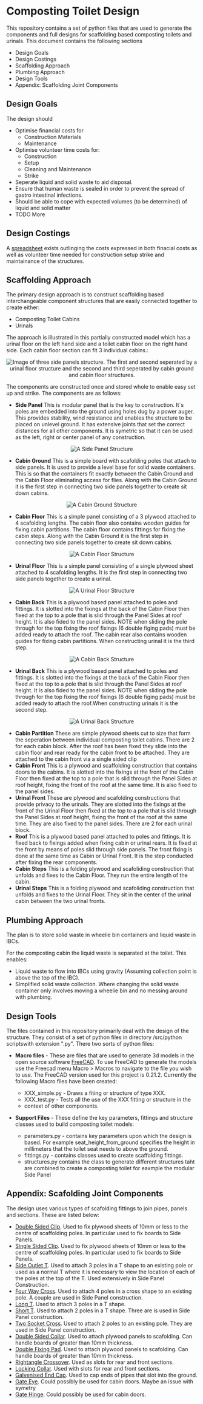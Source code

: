 # Composting Toilet Design

This repository contains a set of python files that are used to generate the components and full designs for scaffolding based composting toilets and urinals. This document contains the following sections 

- Design Goals
- Design Costings
- Scaffolding Approach
- Plumbing Approach
- Design Tools
- Appendix: Scaffolding Joint Components

## Design Goals

The design should

- Optimise financial costs for
    - Construction Materials
    - Maintenance
- Optimise volunteer time costs for:
    - Construction
    - Setup
    - Cleaning and Maintenance
    - Strike
- Seperate liquid and solid waste to aid disposal. 
- Ensure that human waste is sealed in order to prevent the spread of gastro intestinal infections.
- Should be able to cope with expected volumes (to be determined) of liquid and solid matter
- TODO More

## Design Costings

A [spreadsheet](https://docs.google.com/spreadsheets/d/10gVWtJp33p0cb3BE8hLPdwHnwx7mQESiJH0xtRfMGkw/edit?usp=sharing) exists outlinging the costs expressed in both finacial costs as well as volunteer time needed for construction setup strike and maintainance of the structures.

## Scaffolding Approach

The primary design approach is to construct scaffolding based interchangeable component structures that are easily connected together to create either:

- Composting Toilet Cabins
- Urinals

The approach is illustrated in this partially constructed model which has a urinal floor on the left hand side and a toilet cabin floor on the right hand side. Each cabin floor section can fit 3 individual cabins.:

<p align="center">
    <img src="images/modular_design.png" alt="Image of three side panels structure. The first and second seperated by a urinal floor structure and the second and third seperated by cabin ground and cabin floor structures.">
</p>

The components are constructed once and stored whole to enable easy set up and strike. The components are as follows:

- **Side Panel** This is modular panel that is the key to construction. It´s poles are embedded into the ground using holes dug by a power auger. This provides stability, wind resistance and enables the structure to be placed on unlevel ground. It has extensive joints that set the correct distances for all other components. It is symetric so that it can be used as the left, right or center panel of any construction.

<p align="center">
    <img src="images/side_panel.png" alt="A Side Panel Structure">
</p>

- **Cabin Ground** This is a simple board with scafolding poles that attach to side panels. It is used to provide a level base for solid waste containers. This is so that the containers fit exactly between the Cabin Ground and the Cabin Floor eliminating access for flies. Along with the Cabin Ground it is the first step in connecting two side panels together to create sit down cabins.

<p align="center">
    <img src="images/cabin_ground.png" alt="A Cabin Ground Structure">
</p>

- **Cabin Floor** This is a simple panel consisting of a 3 plywood attached to 4 scafolding lengths. The cabin floor also contains wooden guides for fixing cabin partitions. The cabin floor contains fittings for fixing the cabin steps. Along with the Cabin Ground it is the first step in connecting two side panels together to create sit down cabins.

<p align="center">
    <img src="images/cabin_floor.png" alt="A Cabin Floor Structure">
</p>

- **Urinal Floor** This is a simple panel consisting of a single plywood sheet attached to 4 scafolding lengths. It is the first step in connecting two side panels together to create a urinal.

<p align="center">
    <img src="images/urinal_floor.png" alt="A Urinal Floor Structure">
</p>

- **Cabin Back** This is a plywood based panel attached to poles and fittings. It is slotted into the fixings at the back of the Cabin Floor then fixed at the top to a pole that is slid through the Panel Sides at roof height. It is also fided to the panel sides. NOTE when sliding the pole through for the top fixing the roof fixings (6 double figing pads) must be added ready to attach the roof. The cabin rear also contains wooden guides for fixing cabin partitions. When constructing urinal it is the third step.

<p align="center">
    <img src="images/cabin_back.png" alt="A Cabin Back Structure">
</p>

- **Urinal Back** This is a plywood based panel attached to poles and fittings. It is slotted into the fixings at the back of the Cabin Floor then fixed at the top to a pole that is slid through the Panel Sides at roof height. It is also fided to the panel sides. NOTE when sliding the pole through for the top fixing the roof fixings (6 double figing pads) must be added ready to attach the roof.When constructing urinals it is the second step.

<p align="center">
    <img src="images/urinal_back.png" alt="A Urinal Back Structure">
</p>

- **Cabin Partition** These are simple plywood sheets cut to size that form the seperation between individual composting toilet cabins. There are 2 for each cabin block. After the roof has been fixed they slide into the cabin floor and rear ready for the cabin front to be attached. They are attached to the cabin front via a single sided clip 
- **Cabin Front** This is a plywood and scaffolding construction that contains doors to the cabins. It is slotted into the fixings at the front of the Cabin Floor then fixed at the top to a pole that is slid through the Panel Sides at roof height, fixing the front of the roof at the same time. It is also fixed to the panel sides.
- **Urinal Front** These are plywood and scafolding constructions that provide privacy to the urinals. They are slotted into the fixings at the front of the Urinal Floor then fixed at the top to a pole that is slid through the Panel Sides at roof height, fixing the front of the roof at the same time. They are also fixed to the panel sides. There are 2 for each urinal block.
- **Roof** This is a plywood based panel attached to poles and fittings. It is fixed back to fixings added when fixing cabin or urinal rears. It is fixed at the front by means of poles slid through side panels. The front fixing is done at the same time as Cabin or Urinal Front. It is the step conducted after fixing the rear components.
- **Cabin Steps** This is a folding plywood and scafoliding construction that unfolds and fixes to the Cabin Floor. They run the entire length of the cabin.
- **Urinal Steps** This is a folding plywood and scafoliding construction that unfolds and fixes to the Urinal Floor. They sit in the center of the urinal cabin between the two urinal fronts.

## Plumbing Approach

The plan is to store solid waste in wheelie bin containers and liquid waste in IBCs.

For the composting cabin the liquid waste is separated at the toilet. This enables:

- Liquid waste to flow into IBCs using gravity (Assuming collection point is above the top of the IBC).
- Simplified solid waste collection. Where changing the solid waste container only involves moving a wheelie bin and no messing around with plumbing.

## Design Tools

The files contained in this repository primarily deal with the design of the
structure. They consist of a set of python files in directory /src/python
scriptswith extension ".py". There two sorts of python files:

- **Macro files** - These are files that are used to generate 3d models in the
open source software [FreeCAD](https://www.freecad.org/). To use FreeCAD to
generate the models use the Freecad menu Macro > Macros to navigate to the
file you wish to use. The FreeCAD version used for this project is 0.21.2.
Currently the following Macro files have been created:

    - XXX_simple.py - Draws a fiting or structure of type XXX.
    - XXX_test.py - Tests all the use of the XXX fitting or structure in the
    - context of other components.

- **Support Files** - These define the key parameters, fittings and structure classes used to build composting toilet models:
 
    - parameters.py - contains key parameters upon which the design is based.
    For example seat_height_from_ground specifies the height in millimeters
    that the toilet seat needs to above the ground.
    - fittings.py - contains classes used to create scaffolding fittings.
    - structures.py contains the class to generate different structures taht are combined to create a composting toilet for eaxmple the modular Side Panel


## Appendix: Scafolding Joint Components

The design uses various types of scafolding fittings to join pipes, panels and sections. 
These are listed below:

- [Double Sided Clip](https://pipedreamfittings.com/product/double-sided-mesh-panel-clip-48mm/). Used to fix plywood sheets of 10mm or less to the centre of scaffolding poles. In particular used to fix boards to Side Panels.
- [Single Sided Clip](https://pipedreamfittings.com/product/single-sided-mesh-panel-clip-48mm/). Used to fix plywood sheets of 10mm or less to the centre of scaffolding poles. In particular used to fix boards to Side Panels.
- [Side Outlet T](https://pipedreamfittings.com/product/side-outlet-tee-42mm-c42/). Used to attach 3 poles in a T shape to an existing pole or used as a normal T where it is necessary to view the location of each of the poles at the top of the T. Used extensively in Side Panel Construction.
- [Four Way Cross](https://pipedreamfittings.com/product/4-way-cross-with-central-tube-48mm-d48/). Used to attach 4 poles in a cross shape to an existing pole. A couple are used in Side Panel construction.
- [Long T](https://pipedreamfittings.com/product/long-tee-48mm-key-clamp-fitting/). Used to attach 3 poles in a T shape.
- [Short T](https://pipedreamfittings.com/product/short-tee-48mm-key-clamp-fitting/). Used to attach 2 poles in a T shape. Three are is used in Side Panel construction.
- [Two Socket Cross](https://pipedreamfittings.com/product/two-socket-cross-48mm-key-clamp-fitting/). Used to attach 2 poles to an existing pole. They are used in Side Panel construction.
- [Double Sided Collar](https://pipedreamfittings.com/product/double-sided-collar-plate-90-48mm-d48-2/). Used to attach plywood panels to scafolding. Can handle boards of greater than 10mm thickness.
- [Double Fixing Pad](https://pipedreamfittings.com/product/double-fixing-pad-48mm-d48/). Used to attach plywood panels to scafolding. Can handle boards of greater than 10mm thickness.
- [Rightangle Crossover](https://pipedreamfittings.com/product/90-crossover-48mm-d48/). Used as slots for rear and front sections.
- [Locking Collar](https://pipedreamfittings.com/product/locking-collar-48mm-d48/). Used with slots for rear and front sections.
- [Galvenised End Cap](https://pipedreamfittings.com/product/galvanised-end-cap-48mm/). Used to cap ends of pipes that slot into the ground.
- [Gate Eye](https://pipedreamfittings.com/product/gate-eye-48mm-d48/). Could possibly be used for cabin doors. Maybe an issue with symetry
- [Gate Hinge](https://pipedreamfittings.com/product/gate-hinge-48mm-d48/). Could possibly be used for cabin doors.





